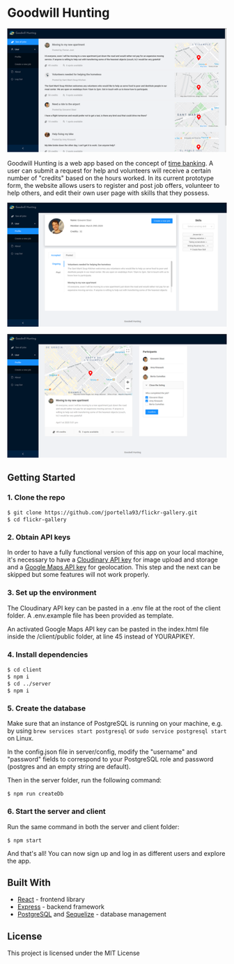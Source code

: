 # Goodwill Hunting
![](client/public/Dashboard.png)

Goodwill Hunting is a web app based on the concept of [time banking](https://en.wikipedia.org/wiki/Time-based_currency). A user can submit a request for help and volunteers will receive a certain number of "credits" based on the hours worked. In its current prototype form, the website allows users to register and post job offers, volunteer to help others, and edit their own user page with skills that they possess.

![](client/public/UserProfile.png)

![](client/public/JobPage.png)


## Getting Started
### **1.** Clone the repo
````
$ git clone https://github.com/jportella93/flickr-gallery.git
$ cd flickr-gallery
````
### **2.** Obtain API keys

In order to have a fully functional version of this app on your local machine, it's necessary to have a [Cloudinary API key](https://cloudinary.com/documentation/image_upload_api_reference) for image upload and storage and a [Google Maps API key](https://developers.google.com/maps/documentation/javascript/get-api-key) for geolocation. This step and the next can be skipped but some features will not work properly.

### **3.** Set up the environment
The Cloudinary API key can be pasted in a .env file at the root of the client folder. A .env.example file has been provided as template.

An activated Google Maps API key can be pasted in the index.html file inside the /client/public folder, at line 45 instead of YOURAPIKEY.

### **4.** Install dependencies
````
$ cd client
$ npm i
$ cd ../server
$ npm i
````

### **5.** Create the database
Make sure that an instance of PostgreSQL is running on your machine, e.g. by using ```brew services start postgresql``` or ```sudo service postgresql start``` on Linux.

In the config.json file in server/config, modify the "username" and "password" fields to correspond to your PostgreSQL role and password (postgres and an empty string are default).

Then in the server folder, run the following command:
```
$ npm run createDb
```

### **6.** Start the server and client
Run the same command in both the server and client folder:
```
$ npm start
```
And that's all! You can now sign up and log in as different users and explore the app.



## Built With

* [React](https://reactjs.org/) - frontend library
* [Express](https://expressjs.com/) - backend framework
* [PostgreSQL](https://www.postgresql.org/) and [Sequelize](https://sequelize.org/) - database management

## License

This project is licensed under the MIT License

